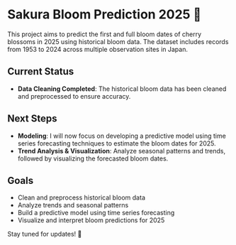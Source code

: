 # Sakura Bloom Prediction 2025 🌸

This project aims to predict the first and full bloom dates of cherry blossoms in 2025 using historical bloom data. The dataset includes records from 1953 to 2024 across multiple observation sites in Japan.

## Current Status
- **Data Cleaning Completed**: The historical bloom data has been cleaned and preprocessed to ensure accuracy.

## Next Steps
- **Modeling**: I will now focus on developing a predictive model using time series forecasting techniques to estimate the bloom dates for 2025.
- **Trend Analysis & Visualization**: Analyze seasonal patterns and trends, followed by visualizing the forecasted bloom dates.

## Goals
- Clean and preprocess historical bloom data
- Analyze trends and seasonal patterns
- Build a predictive model using time series forecasting
- Visualize and interpret bloom predictions for 2025

Stay tuned for updates! 🚀
